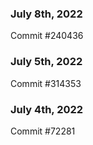 ### July 8th, 2022

Commit #240436

### July 5th, 2022

Commit #314353


### July 4th, 2022

Commit #72281
